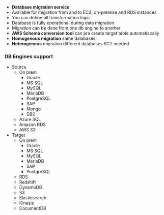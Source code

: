 

- **Database migration service**
- Available for migration from and to EC2, on\-premise and RDS instances
- You can define all transformation logic
- Database is fully operational during data migration
- Migration can be done from one db engine to another
- **AWS Schema conversion tool**  can pre create target table automatiacally
- **Homogenous migration**  same databases
- **Heterogenous** migration  different databases  SCT needed

### DB Engines support

- Source
    - On prem
        - Oracle
        - MS SQL
        - MySQL
        - MariaDB
        - PostgreSQL
        - SAP
        - Mongo
        - DB2
    - Azure SQL
    - Amazon RDS
    - AWS S3
- Target
    - On prem
        - Oracle
        - MS SQL
        - MySQL
        - MariaDB
        - SAP
        - PostgreSQL
    - RDS
    - Redshift
    - DynamoDB
    - S3
    - Elasticsearch
    - Kinesis
    - DocumentDB
